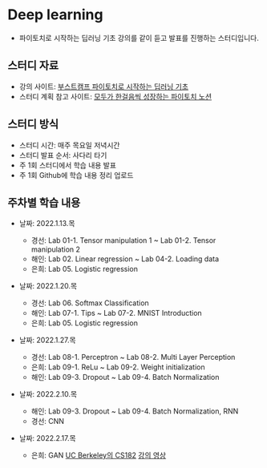 # Deep learning

- 파이토치로 시작하는 딥러닝 기초 강의를 같이 듣고 발표를 진행하는 스터디입니다.

## 스터디 자료

- 강의 사이트: [부스트캠프 파이토치로 시작하는 딥러닝 기초](https://www.boostcourse.org/ai214/joinLectures/25076)
- 스터디 계획 참고 사이트: [모두가 한걸음씩 성장하는 파이토치 노션](https://pseudo-lab.com/pytorch-694d6c20216a47cabc3f0b355f59e8bd)

## 스터디 방식
- 스터디 시간: 매주 목요일 저녁시간
- 스터디 발표 순서: 사다리 타기
- 주 1회 스터디에서 학습 내용 발표
- 주 1회 Github에 학습 내용 정리 업로드

## 주차별 학습 내용
- 날짜: 2022.1.13.목
  - 경선: Lab 01-1. Tensor manipulation 1 ~ Lab 01-2. Tensor manipulation 2
  - 해인: Lab 02. Linear regression ~ Lab 04-2. Loading data
  - 은희: Lab 05. Logistic regression

- 날짜: 2022.1.20.목
  - 경선: Lab 06. Softmax Classification
  - 해인: Lab 07-1. Tips ~ Lab 07-2. MNIST Introduction
  - 은희: Lab 05. Logistic regression

- 날짜: 2022.1.27.목
  - 경선: Lab 08-1. Perceptron ~ Lab 08-2. Multi Layer Perception
  - 은희: Lab 09-1. ReLu ~ Lab 09-2. Weight initialization
  - 해인: Lab 09-3. Dropout ~ Lab 09-4. Batch Normalization

- 날짜: 2022.2.10.목
  - 해인: Lab 09-3. Dropout ~ Lab 09-4. Batch Normalization, RNN
  - 경선: CNN

- 날짜: 2022.2.17.목
  - 은희: GAN [UC Berkeley의 CS182](https://cs182sp21.github.io/) [강의 영상](https://www.youtube.com/playlist?list=PL_iWQOsE6TfVmKkQHucjPAoRtIJYt8a5A)
